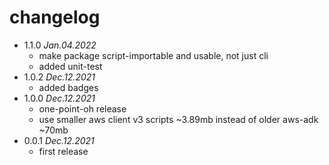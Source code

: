 # changelog

 * 1.1.0 _Jan.04.2022_
   * make package script-importable and usable, not just cli
   * added unit-test
 * 1.0.2 _Dec.12.2021_
   * added badges
 * 1.0.0 _Dec.12.2021_
   * one-point-oh release
   * use smaller aws client v3 scripts ~3.89mb instead of older aws-adk ~70mb
 * 0.0.1 _Dec.12.2021_
   * first release
